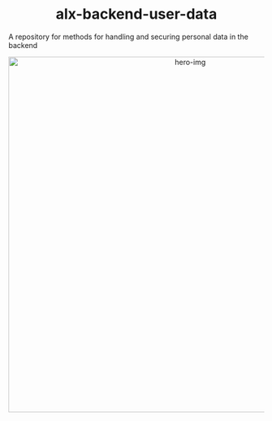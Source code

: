 <h1 align="center">alx-backend-user-data</h1>

A repository for methods for handling and securing personal data in the backend

<p align="center">
<img width="700" src="https://swoopnow.com/wp-content/uploads/2020/07/User-Authentication_-Understanding-the-Basics-Top-Tips.jpg" alt="hero-img">
</p>

